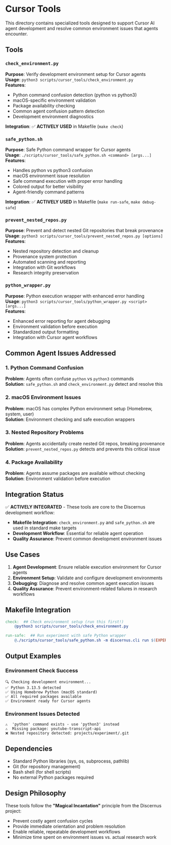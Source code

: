 # Cursor Tools

This directory contains specialized tools designed to support Cursor AI agent development and resolve common environment issues that agents encounter.

## Tools

### `check_environment.py`
**Purpose**: Verify development environment setup for Cursor agents  
**Usage**: `python3 scripts/cursor_tools/check_environment.py`  
**Features**:
- Python command confusion detection (python vs python3)
- macOS-specific environment validation
- Package availability checking
- Common agent confusion pattern detection
- Development environment diagnostics

**Integration**: ✅ **ACTIVELY USED** in Makefile (`make check`)

### `safe_python.sh`
**Purpose**: Safe Python command wrapper for Cursor agents  
**Usage**: `./scripts/cursor_tools/safe_python.sh <command> [args...]`  
**Features**:
- Handles python vs python3 confusion
- macOS environment issue resolution
- Safe command execution with proper error handling
- Colored output for better visibility
- Agent-friendly command patterns

**Integration**: ✅ **ACTIVELY USED** in Makefile (`make run-safe`, `make debug-safe`)

### `prevent_nested_repos.py`
**Purpose**: Prevent and detect nested Git repositories that break provenance  
**Usage**: `python3 scripts/cursor_tools/prevent_nested_repos.py [options]`  
**Features**:
- Nested repository detection and cleanup
- Provenance system protection
- Automated scanning and reporting
- Integration with Git workflows
- Research integrity preservation

### `python_wrapper.py`
**Purpose**: Python execution wrapper with enhanced error handling  
**Usage**: `python3 scripts/cursor_tools/python_wrapper.py <script> [args...]`  
**Features**:
- Enhanced error reporting for agent debugging
- Environment validation before execution
- Standardized output formatting
- Integration with Cursor agent workflows

## Common Agent Issues Addressed

### 1. Python Command Confusion
**Problem**: Agents often confuse `python` vs `python3` commands  
**Solution**: `safe_python.sh` and `check_environment.py` detect and resolve this

### 2. macOS Environment Issues  
**Problem**: macOS has complex Python environment setup (Homebrew, system, user)  
**Solution**: Environment checking and safe execution wrappers

### 3. Nested Repository Problems
**Problem**: Agents accidentally create nested Git repos, breaking provenance  
**Solution**: `prevent_nested_repos.py` detects and prevents this critical issue

### 4. Package Availability
**Problem**: Agents assume packages are available without checking  
**Solution**: Environment validation before execution

## Integration Status

✅ **ACTIVELY INTEGRATED** - These tools are core to the Discernus development workflow:

- **Makefile Integration**: `check_environment.py` and `safe_python.sh` are used in standard make targets
- **Development Workflow**: Essential for reliable agent operation
- **Quality Assurance**: Prevent common development environment issues

## Use Cases

1. **Agent Development**: Ensure reliable execution environment for Cursor agents
2. **Environment Setup**: Validate and configure development environments  
3. **Debugging**: Diagnose and resolve common agent execution issues
4. **Quality Assurance**: Prevent environment-related failures in research workflows

## Makefile Integration

```makefile
check:  ## Check environment setup (run this first!)
	@python3 scripts/cursor_tools/check_environment.py

run-safe:  ## Run experiment with safe Python wrapper
	@./scripts/cursor_tools/safe_python.sh -m discernus.cli run $(EXPERIMENT)
```

## Output Examples

### Environment Check Success
```
🔍 Checking development environment...
✅ Python 3.13.5 detected
✅ Using Homebrew Python (macOS standard)  
✅ All required packages available
✅ Environment ready for Cursor agents
```

### Environment Issues Detected
```
⚠️  'python' command exists - use 'python3' instead
⚠️  Missing package: youtube-transcript-api
❌ Nested repository detected: projects/experiment/.git
```

## Dependencies

- Standard Python libraries (sys, os, subprocess, pathlib)
- Git (for repository management)
- Bash shell (for shell scripts)
- No external Python packages required

## Design Philosophy

These tools follow the **"Magical Incantation"** principle from the Discernus project:
- Prevent costly agent confusion cycles
- Provide immediate orientation and problem resolution
- Enable reliable, repeatable development workflows
- Minimize time spent on environment issues vs. actual research work
